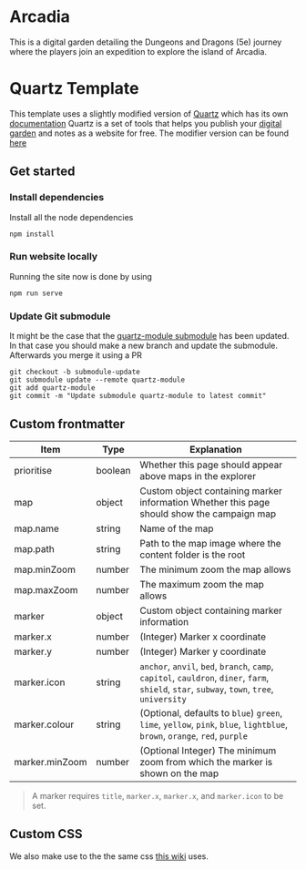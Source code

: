 # Arcadia

This is a digital garden detailing the Dungeons and Dragons (5e) journey where the players join an expedition to explore the island of Arcadia.

# Quartz Template

This template uses a slightly modified version of [Quartz](https://github.com/jackyzha0/quartz) which has its own [documentation](https://quartz.jzhao.xyz/)
Quartz is a set of tools that helps you publish your [digital garden](https://jzhao.xyz/posts/networked-thought) and notes as a website for free.
The modifier version can be found [here](https://github.com/Requiae/quartz-module)

## Get started

### Install dependencies

Install all the node dependencies

```
npm install
```

### Run website locally

Running the site now is done by using

```
npm run serve
```

### Update Git submodule

It might be the case that the [quartz-module submodule](https://github.com/Requiae/quartz-module) has been updated. In that case you should make a new branch and update the submodule.
Afterwards you merge it using a PR

```
git checkout -b submodule-update
git submodule update --remote quartz-module
git add quartz-module
git commit -m "Update submodule quartz-module to latest commit"
```

## Custom frontmatter

| Item           | Type    | Explanation                                                                                                                                  |
| -------------- | ------- | -------------------------------------------------------------------------------------------------------------------------------------------- |
| prioritise     | boolean | Whether this page should appear above maps in the explorer                                                                                   |
| map            | object  | Custom object containing marker information Whether this page should show the campaign map                                                   |
| map.name       | string  | Name of the map                                                                                                                              |
| map.path       | string  | Path to the map image where the content folder is the root                                                                                   |
| map.minZoom    | number  | The minimum zoom the map allows                                                                                                              |
| map.maxZoom    | number  | The maximum zoom the map allows                                                                                                              |
| marker         | object  | Custom object containing marker information                                                                                                  |
| marker.x       | number  | (Integer) Marker x coordinate                                                                                                                |
| marker.y       | number  | (Integer) Marker y coordinate                                                                                                                |
| marker.icon    | string  | `anchor`, `anvil`, `bed`, `branch`, `camp`, `capitol`, `cauldron`, `diner`, `farm`, `shield`, `star`, `subway`, `town`, `tree`, `university` |
| marker.colour  | string  | (Optional, defaults to `blue`) `green`, `lime`, `yellow`, `pink`, `blue`, `lightblue`, `brown`, `orange`, `red`, `purple`                    |
| marker.minZoom | number  | (Optional Integer) The minimum zoom from which the marker is shown on the map                                                                |

> A marker requires `title`, `marker.x`, `marker.x`, and `marker.icon` to be set.

## Custom CSS

We also make use to the the same css [this wiki](https://morrowind-modding.github.io/contributing/custom-formatting-features) uses.
